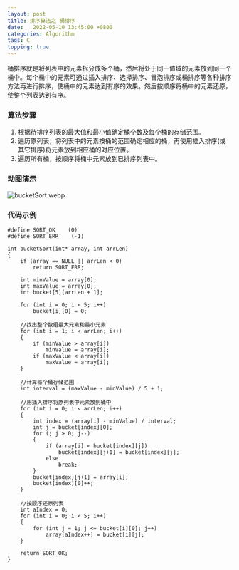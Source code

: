 ```yaml
---
layout: post
title: 排序算法之-桶排序 
date:   2022-05-10 13:45:00 +0800
categories: Algorithm
tags: C
topping: true
---
```


桶排序就是将列表中的元素拆分成多个桶，然后将处于同一值域的元素放到同一个桶中。每个桶中的元素可通过插入排序、选择排序、冒泡排序或桶排序等各种排序方法再进行排序，使桶中的元素达到有序的效果。然后按顺序将桶中的元素还原，使整个列表达到有序。  

### 算法步骤

1. 根据待排序列表的最大值和最小值确定桶个数及每个桶的存储范围。  
2. 遍历原列表，将列表中的元素按桶的范围确定相应的桶，再使用插入排序(或其它排序)将元素放到相应桶的对应位置。  
3. 遍历所有桶，按顺序将桶中元素放到已排序列表中。  

### 动图演示

![bucketSort.webp]({{site.baseurl}}/styles/images/algorithm/bucketSort.webp)  


### 代码示例

```
#define SORT_OK    (0)
#define SORT_ERR    (-1)

int bucketSort(int* array, int arrLen)
{
    if (array == NULL || arrLen < 0)
        return SORT_ERR;

    int minValue = array[0];
    int maxValue = array[0];
    int bucket[5][arrLen + 1];

    for (int i = 0; i < 5; i++)
        bucket[i][0] = 0;

    //找出整个数组最大元素和最小元素
    for (int i = 1; i < arrLen; i++)
    {
        if (minValue > array[i])
            minValue = array[i];
        if (maxValue < array[i])
            maxValue = array[i];
    }

    //计算每个桶存储范围
    int interval = (maxValue - minValue) / 5 + 1;

    //用插入排序将原列表中元素放到桶中
    for (int i = 0; i < arrLen; i++)
    {
        int index = (array[i] - minValue) / interval;
        int j = bucket[index][0];
        for (; j > 0; j--)
        {
            if (array[i] < bucket[index][j])
                bucket[index][j+1] = bucket[index][j];
            else
                break;
        }
        bucket[index][j+1] = array[i];
        bucket[index][0]++;
    }

    //按顺序还原列表
    int aIndex = 0;
    for (int i = 0; i < 5; i++)
    {
        for (int j = 1; j <= bucket[i][0]; j++)
            array[aIndex++] = bucket[i][j];
    }

    return SORT_OK;
}

```
